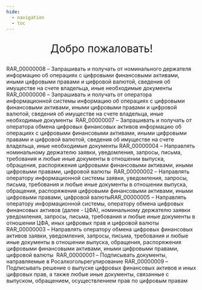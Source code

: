 ```yaml
---
hide:
  - navigation
  - toc
---
```


<p style="font-size:2.0em;text-align: center">
Добро пожаловать!
</p>

RAR_00000008 – Запрашивать и получать от номинального держателя информацию об операциях с цифровыми финансовыми активами, иными цифровыми правами и цифровой валютой, сведения об имуществе на счете владельца, иные необходимые документы
​
RAR_00000006 – Запрашивать и получать от оператора информационной системы информацию об операциях с цифровыми финансовыми активами, иными цифровыми правами и цифровой валютой, сведения об имуществе на счете владельца, иные необходимые документы
​
RAR_00000007 – Запрашивать и получать от оператора обмена цифровых финансовых активов информацию об операциях с цифровыми финансовыми активами, иными цифровыми правами и цифровой валютой, сведения об имуществе на счете владельца, иные необходимые документы
​
RAR_00000004 – Направлять номинальному держателю заявки, уведомления, запросы, письма, требования и любые иные документы в отношении выпуска, обращения, распоряжения цифровыми финансовыми активами, иными цифровыми правами, цифровой валюты
​
RAR_00000002 – Направлять оператору информационной системы заявки, уведомления, запросы, письма, требования и любые иные документы в отношении выпуска, обращения, распоряжения цифровыми финансовыми активами, иными цифровыми правами, цифровой валюты
​
RAR_00000005 – Направлять оператору информационной системы, оператору обмена цифровых финансовых активов (далее - ЦФА), номинальному держателю заявки уведомления, запросы, письма, требования и любые иные документы в отношении ЦФА, иных цифровых прав и цифровой валюты
​
RAR_00000003 – Направлять оператору обмена цифровых финансовых активов заявки, уведомления, запросы, письма, требования и любые иные документы в отношении выпуска, обращения, распоряжения цифровыми финансовыми активами, иными цифровыми правами, цифровой валюты
​
RAR_00000001 – Подписывать документы, направляемые в Росалкогольрегулирование
​
RAR_00000009 – Подписывать решение о выпуске цифровых финансовых активов и иных цифровых прав, а также любые иные документы, связанные с выпуском, обращением, осуществлением прав по цифровым правам
